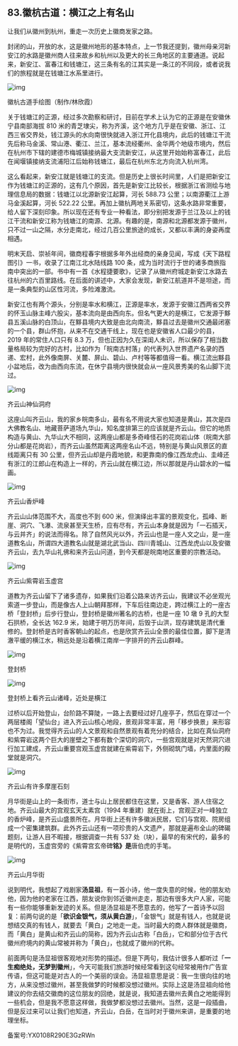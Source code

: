## 83.徽杭古道：横江之上有名山
让我们从徽州到杭州，重走一次历史上徽商发家之路。


封闭的山，开放的水，这是徽州地形的基本特点，上一节我还提到，徽州母亲河新安江的水路是徽州商人往来故乡和杭州以及更大的长三角地区的主要通道。说起来，新安江、富春江和钱塘江，这三条有名的江其实是一条江的不同段，或者说我们的旅程就是在钱塘江水系里进行。


![img](https://pic1.zhimg.com/v2-8c90ba1e13f9b6c30daa5bc590116733.webp)

徽杭古道手绘图（制作/林欣霞）


关于钱塘江的正源，经过多次勘察和研讨，目前在学术上认为它的正源是在安徽休宁县南部海拔 810 米的青芝埭尖，称为齐溪，这个地方几乎是在安徽、浙江、江西三省交界处，钱江源头的水向南很快就进入浙江开化县境内，此后的钱塘江干流先后称马金溪、常山港、衢江、兰江，基本流经衢州、金华两个地级市境内，然后在杭州市下辖的建德市梅城镇接纳最大支流新安江，从这里开始始称富春江，此后在闻堰镇接纳支流浦阳江后始称钱塘江，最后在杭州东北方向流入杭州湾。


这么看起来，新安江就是钱塘江的支流。但是历史上很长时间里，人们是把新安江作为钱塘江的正源的，这有几个原因，首先是新安江比较长，根据浙江省测绘与地理信息局的数据：钱塘江以北源新安江起算，河长 588.73 公里；以南源衢江上游马金溪起算，河长 522.22 公里。再加上徽杭两地关系密切，这条水路非常重要，给人留下深刻印象。所以现在还有专业一种看法，即分别把发源于兰江及以上的钱江干流和新安江称为钱塘江的南源、北源。有趣的是，南源和北源都发源于徽州，只不过一山之隔，水分走南北，经过几百公里旅途的成长，又都以丰满的身姿再度相遇。


明末天启、崇祯年间，徽商程春宇根据多年外出经商的亲身见闻，写成《天下路程图引》一书，收录了江南江北水陆线路 100 条，成为当时流行于世的诸多商旅指南中突出的一部。书中有一首《水程捷要歌》，记录了从徽州府城走新安江水路去往杭州的六百里路线。在后面的讲述中，大家会发现，新安江航道并不是坦途，而是一条典型的山区性河流，多险滩激流。


新安江也有两个源头，分别是率水和横江，正源是率水，发源于安徽江西两省交界的怀玉山脉主峰六股尖，基本流向是由西向东。但名气更大的是横江，它发源于黟县五溪山脉的白顶山，在黟县境内大致是由北向南流，黟县过去是徽州交通最闭塞的一个县，群山怀抱，从来不在交通干线上，现在也是安徽省人口最少的县，2019 年的常住人口只有 8.3 万，但也正因为久在深闺人未识，所以保存了相当数量格局较为完好的古村，比如作为「皖南古村落」的代表列入世界遗产名录的西递、宏村，此外像南屏、关麓、屏山、碧山、卢村等等都值得一看。横江流出黟县小盆地后，改为由西向东流，在休宁县境内很快就会从一座风景秀美的名山脚下流过。


![img](https://pic4.zhimg.com/v2-cfcf6b321a4fa787bab1ee4e925fe51d.webp)

齐云山神仙洞府


这座山叫齐云山，我的家乡皖南多山，最有名不用说大家也知道是黄山，其次是四大佛教名山、地藏菩萨道场九华山，知名度排第三的应该就是齐云山。但它的地质构造与黄山、九华山大不相同，这两座山都是多奇峰怪石的花岗岩山体（皖南大部分山都是花岗岩），而齐云山虽然距离这两座名山不远，特别是与黄山风景区的直线距离只有 30 公里，但齐云山却是丹霞地貌，和更靠南的像江西龙虎山、圭峰还有浙江的江郎山在构造上一样的，齐云山就在横江边，所以那就是丹山碧水的一幅画。


![img](https://pic4.zhimg.com/v2-c1eed9579c745aeee81e20b95a734309.webp)

齐云山香炉峰


齐云山山体范围不大，高度也不到 600 米，但演绎出丰富的景观变化，孤峰、断崖、洞穴、飞瀑、流泉甚至天生桥，应有尽有，齐云山本身就是因为「一石插天，与云并齐」的说法而得名。除了自然风光以外，齐云山也是一座人文之山，是一座道教名山，所谓四大道教名山就是湖北武当山、四川青城山、江西龙虎山以及安徽齐云山，去九华山礼佛和来齐云山问道，到今天都是皖南地区重要的宗教活动。


![img](https://pic4.zhimg.com/v2-d43bc5d491afed67164b7229fc9e48d4.webp)

齐云山紫霄岩玉虚宫


道教为齐云山留下了诸多遗存，如果我们沿着公路来访齐云山，我建议不必坐观光索道一步登山，而是像古人上山朝拜那样，下车后往南边走，跨过横江上的一座古桥「登封桥」后步行登山，登封桥是徽州著名的古桥，也是一座 10 墩 9 孔的大型石拱桥，全长达 162.9 米，始建于明万历年间，后毁于山洪，现存建筑是清代重修的。登封桥是古时香客朝山的起点，也是欣赏齐云山全景的最佳位置，脚下是清澈平缓的横江水，稍远处是沿着横江南岸一字排开的齐云山群峰。


![img](https://pic4.zhimg.com/v2-7b067326b5185b9893f3cdf74ca8f03b.webp)

登封桥


![img](https://pic2.zhimg.com/v2-9f9e2cc98860f4d6dd8678366d8ebcfb.webp)

登封桥上看齐云山诸峰，近处是横江


过桥以后开始登山，台阶路不算陡，一路上去要经过好几座亭子，然后在穿过一个两层楼阁「望仙台」进入齐云山核心地段，景观非常丰富，用「移步换景」来形容也不为过。我觉得齐云山的人文景观和自然景观有着充分的结合，比如在真仙洞府和紫霄岩这两个巨大的崖壁之下都有数个深切的洞穴，一些宫观就是对天然洞穴进行加工建成，齐云山重要宫观玉虚宫就建在紫霄岩下，外侧砌筑门墙，内里面的殿堂就是洞穴。


![img](https://pic2.zhimg.com/v2-3ae74bdd68369329415cdb8615609462.webp)

齐云山有许多摩崖石刻


月华街是山上的一条街市，道士与山上居民都住在这里，又是香客、游人住宿之地。齐云山最大的宫观玄天太素宫（1994 年重建）就在街上，宫观正对一峰独立的香炉峰，是齐云山盛景所在。月华街上还有许多徽派民居，它们与宫观、院房组成一个密集建筑群。此外齐云山还有一项珍贵的人文遗产，那就是遍布全山的碑碣题刻，让游人目不暇接，根据调查一共有 537 处（块），最早的有宋代的，最多的是明代的，玉虚宫旁的《紫霄宫玄帝碑**铭》是**唐伯虎的手笔。


![img](https://pic2.zhimg.com/v2-ee1d74756c437d42f40d1e00079033ff.webp)

齐云山月华街


说到明代，我想起了戏剧家**汤显祖**，有一首小诗，他一度失意的时候，他的朋友劝他，因为他的老家在江西，朋友说你到邻近徽州走走，那边有很多大户人家，可能有一些你能够重新发迹的关系。但是汤显祖是不愿意去的，他写了一首诗予以回复：前两句说的是「**欲识金银气，须从黄白游**」，「金银气」就是有钱人，也就是说想结交真的有钱人，就要去「黄白」之地走一走。当时最大的商人群体就是徽商，而「黄白」是黄山和齐云山的简称，因为齐云山古称「白岳」，它和部分位于古代徽州府境内的黄山常被并称为「黄白」，也就成了徽州的代称。


前面两句是汤显祖很客观地对形势的描述。但是下两句，我估计很多人都听过「**一生痴绝处，无梦到徽州**」，今天可能我们旅游时候经常看到这句经常被用作广告宣传语，但这可能是对古人的一个美丽的误会。汤显祖意思是说：我一生很向往的地方，从来没想过徽州，甚至我做梦的时候都没想过徽州。实际上这是汤显祖向给他建议的你去结交徽商的这位朋友的回绝，就是说，我知道去徽州去黄白之地能得到一些机会，但是我不愿意这样做，我做梦都没想过去徽州。当然，这是一段插曲，但是反过来可以让我们也知道，齐云山，白岳，在当时对于徽州来讲，是重要的地理坐标。


备案号:YX0108R290E3GzRWn


